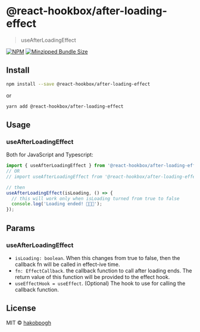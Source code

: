 # @react-hookbox/after-loading-effect

> useAfterLoadingEffect

[![NPM][npm-image]][npm-link]
[![Minzipped Bundle Size][bundlephobia-image]][bundlephobia-link]

## Install

```bash
npm install --save @react-hookbox/after-loading-effect
```
or
```bash
yarn add @react-hookbox/after-loading-effect
```

## Usage

### useAfterLoadingEffect

Both for JavaScript and Typescript:

```typescript
import { useAfterLoadingEffect } from '@react-hookbox/after-loading-effect';
// OR
// import useAfterLoadingEffect from '@react-hookbox/after-loading-effect';

// then
useAfterLoadingEffect(isLoading, () => {
  // this will work only when isLoading turned from true to false
  console.log('Loading ended! 🎉🎉🎉');
});
```

## Params

### useAfterLoadingEffect

* `isLoading: boolean`. When this changes from true to false,
  then the callback fn will be called in effect-ive time.
* `fn: EffectCallback`. the callback function to call after loading ends.
  The return value of this function will be provided to the effect hook.
* `useEffectHook = useEffect`. (Optional) The hook to use for calling the
  callback function.

## License

MIT © [hakobpogh][github-hakobpogh]

[npm-image]: https://img.shields.io/npm/v/@react-hookbox/after-loading-effect.svg
[npm-link]: https://www.npmjs.com/package/@react-hookbox/after-loading-effect
[bundlephobia-image]: https://badgen.net/bundlephobia/minzip/@react-hookbox/after-loading-effect
[bundlephobia-link]: https://bundlephobia.com/result?p=@react-hookbox/after-loading-effect
[github-hakobpogh]: https://github.com/hakobpogh
